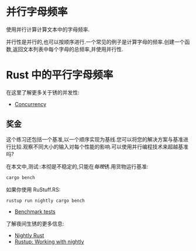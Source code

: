 # 并行字母频率

使用并行计算计算文本中的字母频率.

并行性是并行的,也可以按顺序进行.一个常见的例子是计算字母的频率.创建一个函数,返回文本列表中每个字母的总频率,并使用并行性.

# Rust 中的平行字母频率

在这里了解更多关于锈的并发性:

- [Concurrency](https://doc.rust-lang.org/book/ch16-00-concurrency.html)

## 奖金

这个练习还包括一个基准,以一个顺序实现为基线.您可以将您的解决方案与基准进行比较.观察不同大小的输入对每个性能的影响.可以使用并行编程技术来超越基准吗?

在本文中,测试::本彻是不稳定的,只能在*每晚*锈.用货物运行基准:

```bash
cargo bench
```

如果你使用 RuStuff.RS:

```
rustup run nightly cargo bench
```

- [Benchmark tests](https://doc.rust-lang.org/stable/unstable-book/library-features/test.html)

了解夜间生锈的更多信息:

- [Nightly Rust](https://doc.rust-lang.org/stable/book/2018-edition/appendix-06-nightly-rust.html)
- [Rustup: Working with nightly](https://github.com/rust-lang-nursery/rustup.rs#working-with-nightly-rust)

[help-page]: https://exercism.io/tracks/rust/learning
[modules]: https://doc.rust-lang.org/book/ch07-00-modules.html
[cargo]: https://doc.rust-lang.org/book/ch14-00-more-about-cargo.html
[rust-tests]: https://doc.rust-lang.org/book/ch11-02-running-tests.html
